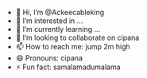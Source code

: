 - 👋 Hi, I’m @Ackeecableking
- 👀 I’m interested in ...
- 🌱 I’m currently learning ...
- 💞️ I’m looking to collaborate on cipana
- 📫 How to reach me: jump 2m high
- 😄 Pronouns: cipana
- ⚡ Fun fact: samalamadumalama

<!---
Ackeecableking/Ackeecableking is a ✨ special ✨ repository because its `README.md` (this file) appears on your GitHub profile.
You can click the Preview link to take a look at your changes.
--->
